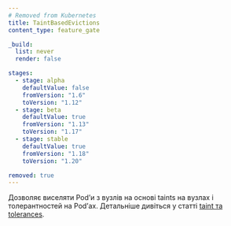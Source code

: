 ```yaml
---
# Removed from Kubernetes
title: TaintBasedEvictions
content_type: feature_gate

_build:
  list: never
  render: false

stages:
  - stage: alpha 
    defaultValue: false
    fromVersion: "1.6"
    toVersion: "1.12"
  - stage: beta 
    defaultValue: true
    fromVersion: "1.13"
    toVersion: "1.17"    
  - stage: stable
    defaultValue: true
    fromVersion: "1.18"
    toVersion: "1.20"    

removed: true
---
```

Дозволяє виселяти Podʼи з вузлів на основі taints на вузлах і толерантностей на Podʼах. Детальніше дивіться у статті [taint та tolerances](/docs/concepts/scheduling-eviction/taint-and-toleration/).
